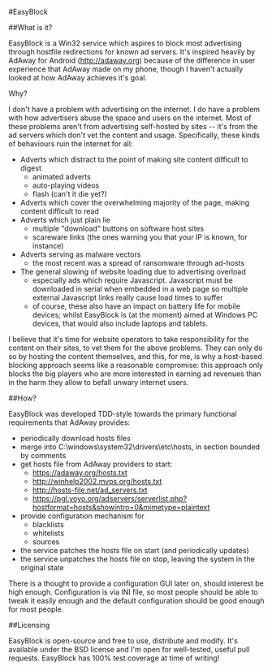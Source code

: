 #EasyBlock

##What is it?

EasyBlock is a Win32 service which aspires to block most advertising through hostfile
redirections for known ad servers. It's inspired heavily by AdAway for Android
(http://adaway.org) because of the difference in user experience that AdAway made on
my phone, though I haven't actually looked at how AdAway achieves it's goal.

Why?

I don't have a problem with advertising on the internet. I do have a problem with how
advertisers abuse the space and users on the internet. Most of these problems aren't
from advertising self-hosted by sites -- it's from the ad servers which don't vet
the content and usage. Specifically, these kinds of behaviours ruin the internet for all:

- Adverts which distract to the point of making site content difficult to digest
    - animated adverts
    - auto-playing videos
    - flash (can't it die yet?)
- Adverts which cover the overwhelming majority of the page, making content difficult to read
- Adverts which just plain lie
    - multiple "download" buttons on software host sites
    - scareware links (the ones warning you that your IP is known, for instance)
- Adverts serving as malware vectors
    - the most recent was a spread of ransomware through ad-hosts
- The general slowing of website loading due to advertising overload
    - especially ads which require Javascript. Javascript must be downloaded in serial when embedded in a web page so multiple external Javascript links really cause load times to suffer
    - of course, these also have an impact on battery life for mobile devices; whilst EasyBlock is (at the moment) aimed at Windows PC devices, that would also include laptops and tablets.

I believe that it's time for website operators to take responsibility for the content
on their sites, to vet them for the above problems. They can only do so by hosting the
content themselves, and this, for me, is why a host-based blocking approach seems like
a reasonable compromise: this approach only blocks the big players who are more interested
in earning ad revenues than in the harm they allow to befall unwary internet users.


##How?

EasyBlock was developed TDD-style towards the primary functional requirements that AdAway provides:

- periodically download hosts files
- merge into C:\windows\system32\drivers\etc\hosts, in section bounded by comments
- get hosts file from AdAway providers to start:
    - https://adaway.org/hosts.txt 
    - http://winhelp2002.mvps.org/hosts.txt
    - http://hosts-file.net/ad_servers.txt
    - https://pgl.yoyo.org/adservers/serverlist.php?hostformat=hosts&showintro=0&mimetype=plaintext 
- provide configuration mechanism for
    - blacklists
    - whitelists
    - sources
- the service patches the hosts file on start (and periodically updates)
- the service unpatches the hosts file on stop, leaving the system in the original state

There is a thought to provide a configuration GUI later on, should interest be high enough.
Configuration is via INI file, so most people should be able to tweak it easily enough and
the default configuration should be good enough for most people.

##Licensing

EasyBlock is open-source and free to use, distribute and modify. It's available under the BSD
license and I'm open for well-tested, useful pull requests. EasyBlock has 100% test coverage
at time of writing!

